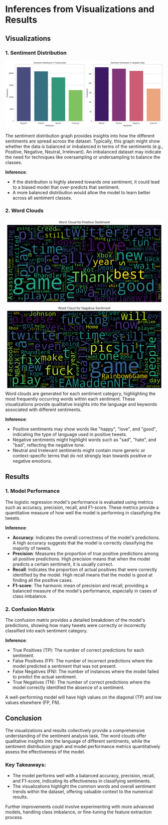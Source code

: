 
# Inferences from Visualizations and Results

## Visualizations

### 1. Sentiment Distribution

![Sentiment Distribuition](<Graph/Sentiment Distribuition.png>)

The sentiment distribution graph provides insights into how the different sentiments are spread across the dataset. Typically, this graph might show whether the data is balanced or imbalanced in terms of the sentiments (e.g., Positive, Negative, Neutral, Irrelevant). An imbalanced dataset may indicate the need for techniques like oversampling or undersampling to balance the classes.

**Inference**: 
- If the distribution is highly skewed towards one sentiment, it could lead to a biased model that over-predicts that sentiment.
- A more balanced distribution would allow the model to learn better across all sentiment classes.

### 2. Word Clouds

![Word Cloud for Postive Sentiment](<Graph/word cloud for positive Sentiment.png>)
![word cloud for Negative Sentiment](<Graph/word cloud for Negative Sentiment.png>)
Word clouds are generated for each sentiment category, highlighting the most frequently occurring words within each sentiment. These visualizations provide qualitative insights into the language and keywords associated with different sentiments.

**Inference**: 
- Positive sentiments may show words like "happy", "love", and "good", indicating the type of language used in positive tweets.
- Negative sentiments might highlight words such as "sad", "hate", and "bad", reflecting the negative tone.
- Neutral and Irrelevant sentiments might contain more generic or context-specific terms that do not strongly lean towards positive or negative emotions.

## Results

### 1. Model Performance
The logistic regression model's performance is evaluated using metrics such as accuracy, precision, recall, and F1-score. These metrics provide a quantitative measure of how well the model is performing in classifying the tweets.

**Inference**: 
- **Accuracy**: Indicates the overall correctness of the model's predictions. A high accuracy suggests that the model is correctly classifying the majority of tweets.
- **Precision**: Measures the proportion of true positive predictions among all positive predictions. High precision means that when the model predicts a certain sentiment, it is usually correct.
- **Recall**: Indicates the proportion of actual positives that were correctly identified by the model. High recall means that the model is good at finding all the positive cases.
- **F1-score**: The harmonic mean of precision and recall, providing a balanced measure of the model's performance, especially in cases of class imbalance.

### 2. Confusion Matrix
The confusion matrix provides a detailed breakdown of the model's predictions, showing how many tweets were correctly or incorrectly classified into each sentiment category.

**Inference**: 
- True Positives (TP): The number of correct predictions for each sentiment.
- False Positives (FP): The number of incorrect predictions where the model predicted a sentiment that was not present.
- False Negatives (FN): The number of instances where the model failed to predict the actual sentiment.
- True Negatives (TN): The number of correct predictions where the model correctly identified the absence of a sentiment.

A well-performing model will have high values on the diagonal (TP) and low values elsewhere (FP, FN).

## Conclusion
The visualizations and results collectively provide a comprehensive understanding of the sentiment analysis task. The word clouds offer qualitative insights into the language of different sentiments, while the sentiment distribution graph and model performance metrics quantitatively assess the effectiveness of the model.

### Key Takeaways:
- The model performs well with a balanced accuracy, precision, recall, and F1-score, indicating its effectiveness in classifying sentiments.
- The visualizations highlight the common words and overall sentiment trends within the dataset, offering valuable context to the numerical results.

Further improvements could involve experimenting with more advanced models, handling class imbalance, or fine-tuning the feature extraction process.

